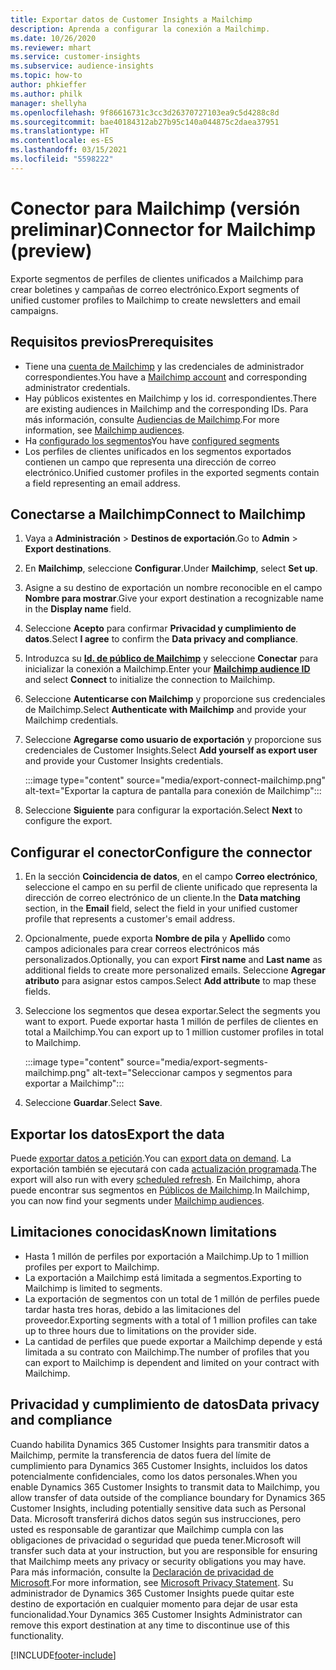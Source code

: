 ```yaml
---
title: Exportar datos de Customer Insights a Mailchimp
description: Aprenda a configurar la conexión a Mailchimp.
ms.date: 10/26/2020
ms.reviewer: mhart
ms.service: customer-insights
ms.subservice: audience-insights
ms.topic: how-to
author: phkieffer
ms.author: philk
manager: shellyha
ms.openlocfilehash: 9f86616731c3cc3d26370727103ea9c5d4288c8d
ms.sourcegitcommit: bae40184312ab27b95c140a044875c2daea37951
ms.translationtype: HT
ms.contentlocale: es-ES
ms.lasthandoff: 03/15/2021
ms.locfileid: "5598222"
---
```

# <a name="connector-for-mailchimp-preview"></a><span data-ttu-id="98294-103">Conector para Mailchimp (versión preliminar)</span><span class="sxs-lookup"><span data-stu-id="98294-103">Connector for Mailchimp (preview)</span></span>

<span data-ttu-id="98294-104">Exporte segmentos de perfiles de clientes unificados a Mailchimp para crear boletines y campañas de correo electrónico.</span><span class="sxs-lookup"><span data-stu-id="98294-104">Export segments of unified customer profiles to Mailchimp to create newsletters and email campaigns.</span></span>

## <a name="prerequisites"></a><span data-ttu-id="98294-105">Requisitos previos</span><span class="sxs-lookup"><span data-stu-id="98294-105">Prerequisites</span></span>

-   <span data-ttu-id="98294-106">Tiene una [cuenta de Mailchimp](https://mailchimp.com/) y las credenciales de administrador correspondientes.</span><span class="sxs-lookup"><span data-stu-id="98294-106">You have a [Mailchimp account](https://mailchimp.com/) and corresponding administrator credentials.</span></span>
-   <span data-ttu-id="98294-107">Hay públicos existentes en Mailchimp y los id. correspondientes.</span><span class="sxs-lookup"><span data-stu-id="98294-107">There are existing audiences in Mailchimp and the corresponding IDs.</span></span> <span data-ttu-id="98294-108">Para más información, consulte [Audiencias de Mailchimp](https://mailchimp.com/help/create-audience/).</span><span class="sxs-lookup"><span data-stu-id="98294-108">For more information, see [Mailchimp audiences](https://mailchimp.com/help/create-audience/).</span></span>
-   <span data-ttu-id="98294-109">Ha [configurado los segmentos](segments.md)</span><span class="sxs-lookup"><span data-stu-id="98294-109">You have [configured segments](segments.md)</span></span>
-   <span data-ttu-id="98294-110">Los perfiles de clientes unificados en los segmentos exportados contienen un campo que representa una dirección de correo electrónico.</span><span class="sxs-lookup"><span data-stu-id="98294-110">Unified customer profiles in the exported segments contain a field representing an email address.</span></span>

## <a name="connect-to-mailchimp"></a><span data-ttu-id="98294-111">Conectarse a Mailchimp</span><span class="sxs-lookup"><span data-stu-id="98294-111">Connect to Mailchimp</span></span>

1. <span data-ttu-id="98294-112">Vaya a **Administración** > **Destinos de exportación**.</span><span class="sxs-lookup"><span data-stu-id="98294-112">Go to **Admin** > **Export destinations**.</span></span>

1. <span data-ttu-id="98294-113">En **Mailchimp**, seleccione **Configurar**.</span><span class="sxs-lookup"><span data-stu-id="98294-113">Under **Mailchimp**, select **Set up**.</span></span>

1. <span data-ttu-id="98294-114">Asigne a su destino de exportación un nombre reconocible en el campo **Nombre para mostrar**.</span><span class="sxs-lookup"><span data-stu-id="98294-114">Give your export destination a recognizable name in the **Display name** field.</span></span>

1. <span data-ttu-id="98294-115">Seleccione **Acepto** para confirmar **Privacidad y cumplimiento de datos**.</span><span class="sxs-lookup"><span data-stu-id="98294-115">Select **I agree** to confirm the **Data privacy and compliance**.</span></span>

1. <span data-ttu-id="98294-116">Introduzca su **[Id. de público de Mailchimp](https://mailchimp.com/help/find-audience-id/)** y seleccione **Conectar** para inicializar la conexión a Mailchimp.</span><span class="sxs-lookup"><span data-stu-id="98294-116">Enter your **[Mailchimp audience ID](https://mailchimp.com/help/find-audience-id/)** and select **Connect** to initialize the connection to Mailchimp.</span></span>

1. <span data-ttu-id="98294-117">Seleccione **Autenticarse con Mailchimp** y proporcione sus credenciales de Mailchimp.</span><span class="sxs-lookup"><span data-stu-id="98294-117">Select **Authenticate with Mailchimp** and provide your Mailchimp credentials.</span></span>

1. <span data-ttu-id="98294-118">Seleccione **Agregarse como usuario de exportación** y proporcione sus credenciales de Customer Insights.</span><span class="sxs-lookup"><span data-stu-id="98294-118">Select **Add yourself as export user** and provide your Customer Insights credentials.</span></span>

   :::image type="content" source="media/export-connect-mailchimp.png" alt-text="Exportar la captura de pantalla para conexión de Mailchimp":::

1. <span data-ttu-id="98294-120">Seleccione **Siguiente** para configurar la exportación.</span><span class="sxs-lookup"><span data-stu-id="98294-120">Select **Next** to configure the export.</span></span>

## <a name="configure-the-connector"></a><span data-ttu-id="98294-121">Configurar el conector</span><span class="sxs-lookup"><span data-stu-id="98294-121">Configure the connector</span></span>

1. <span data-ttu-id="98294-122">En la sección **Coincidencia de datos**, en el campo **Correo electrónico**, seleccione el campo en su perfil de cliente unificado que representa la dirección de correo electrónico de un cliente.</span><span class="sxs-lookup"><span data-stu-id="98294-122">In the **Data matching** section, in the **Email** field, select the field in your unified customer profile that represents a customer's email address.</span></span> 

1. <span data-ttu-id="98294-123">Opcionalmente, puede exporta **Nombre de pila** y **Apellido** como campos adicionales para crear correos electrónicos más personalizados.</span><span class="sxs-lookup"><span data-stu-id="98294-123">Optionally, you can export **First name** and **Last name** as additional fields to create more personalized emails.</span></span> <span data-ttu-id="98294-124">Seleccione **Agregar atributo** para asignar estos campos.</span><span class="sxs-lookup"><span data-stu-id="98294-124">Select **Add attribute** to map these fields.</span></span>

1. <span data-ttu-id="98294-125">Seleccione los segmentos que desea exportar.</span><span class="sxs-lookup"><span data-stu-id="98294-125">Select the segments you want to export.</span></span> <span data-ttu-id="98294-126">Puede exportar hasta 1 millón de perfiles de clientes en total a Mailchimp.</span><span class="sxs-lookup"><span data-stu-id="98294-126">You can export up to 1 million customer profiles in total to Mailchimp.</span></span>

   :::image type="content" source="media/export-segments-mailchimp.png" alt-text="Seleccionar campos y segmentos para exportar a Mailchimp":::

1. <span data-ttu-id="98294-128">Seleccione **Guardar**.</span><span class="sxs-lookup"><span data-stu-id="98294-128">Select **Save**.</span></span>

## <a name="export-the-data"></a><span data-ttu-id="98294-129">Exportar los datos</span><span class="sxs-lookup"><span data-stu-id="98294-129">Export the data</span></span>

<span data-ttu-id="98294-130">Puede [exportar datos a petición](export-destinations.md).</span><span class="sxs-lookup"><span data-stu-id="98294-130">You can [export data on demand](export-destinations.md).</span></span> <span data-ttu-id="98294-131">La exportación también se ejecutará con cada [actualización programada](system.md#schedule-tab).</span><span class="sxs-lookup"><span data-stu-id="98294-131">The export will also run with every [scheduled refresh](system.md#schedule-tab).</span></span> <span data-ttu-id="98294-132">En Mailchimp, ahora puede encontrar sus segmentos en [Públicos de Mailchimp](https://mailchimp.com/help/create-audience/).</span><span class="sxs-lookup"><span data-stu-id="98294-132">In Mailchimp, you can now find your segments under [Mailchimp audiences](https://mailchimp.com/help/create-audience/).</span></span>

## <a name="known-limitations"></a><span data-ttu-id="98294-133">Limitaciones conocidas</span><span class="sxs-lookup"><span data-stu-id="98294-133">Known limitations</span></span>

- <span data-ttu-id="98294-134">Hasta 1 millón de perfiles por exportación a Mailchimp.</span><span class="sxs-lookup"><span data-stu-id="98294-134">Up to 1 million profiles per export to Mailchimp.</span></span>
- <span data-ttu-id="98294-135">La exportación a Mailchimp está limitada a segmentos.</span><span class="sxs-lookup"><span data-stu-id="98294-135">Exporting to Mailchimp is limited to segments.</span></span>
- <span data-ttu-id="98294-136">La exportación de segmentos con un total de 1 millón de perfiles puede tardar hasta tres horas, debido a las limitaciones del proveedor.</span><span class="sxs-lookup"><span data-stu-id="98294-136">Exporting segments with a total of 1 million profiles can take up to three hours due to limitations on the provider side.</span></span> 
- <span data-ttu-id="98294-137">La cantidad de perfiles que puede exportar a Mailchimp depende y está limitada a su contrato con Mailchimp.</span><span class="sxs-lookup"><span data-stu-id="98294-137">The number of profiles that you can export to Mailchimp is dependent and limited on your contract with Mailchimp.</span></span>

## <a name="data-privacy-and-compliance"></a><span data-ttu-id="98294-138">Privacidad y cumplimiento de datos</span><span class="sxs-lookup"><span data-stu-id="98294-138">Data privacy and compliance</span></span>

<span data-ttu-id="98294-139">Cuando habilita Dynamics 365 Customer Insights para transmitir datos a Mailchimp, permite la transferencia de datos fuera del límite de cumplimiento para Dynamics 365 Customer Insights, incluidos los datos potencialmente confidenciales, como los datos personales.</span><span class="sxs-lookup"><span data-stu-id="98294-139">When you enable Dynamics 365 Customer Insights to transmit data to Mailchimp, you allow transfer of data outside of the compliance boundary for Dynamics 365 Customer Insights, including potentially sensitive data such as Personal Data.</span></span> <span data-ttu-id="98294-140">Microsoft transferirá dichos datos según sus instrucciones, pero usted es responsable de garantizar que Mailchimp cumpla con las obligaciones de privacidad o seguridad que pueda tener.</span><span class="sxs-lookup"><span data-stu-id="98294-140">Microsoft will transfer such data at your instruction, but you are responsible for ensuring that Mailchimp meets any privacy or security obligations you may have.</span></span> <span data-ttu-id="98294-141">Para más información, consulte la [Declaración de privacidad de Microsoft](https://go.microsoft.com/fwlink/?linkid=396732).</span><span class="sxs-lookup"><span data-stu-id="98294-141">For more information, see [Microsoft Privacy Statement](https://go.microsoft.com/fwlink/?linkid=396732).</span></span>
<span data-ttu-id="98294-142">Su administrador de Dynamics 365 Customer Insights puede quitar este destino de exportación en cualquier momento para dejar de usar esta funcionalidad.</span><span class="sxs-lookup"><span data-stu-id="98294-142">Your Dynamics 365 Customer Insights Administrator can remove this export destination at any time to discontinue use of this functionality.</span></span>


[!INCLUDE[footer-include](../includes/footer-banner.md)]
